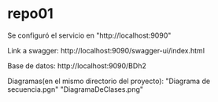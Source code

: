 # repo01
Se configuró el servicio en "http://localhost:9090"

Link a swagger:
  http://localhost:9090/swagger-ui/index.html

Base de datos:
  http://localhost:9090/BDh2

Diagramas(en el mismo directorio del proyecto):
  "Diagrama de secuencia.pgn"
  "DiagramaDeClases.png"

